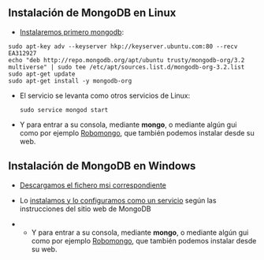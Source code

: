 ## Instalación de MongoDB en Linux

* [Instalaremos primero mongodb](https://docs.mongodb.com/master/tutorial/install-mongodb-on-ubuntu/):

```
sudo apt-key adv --keyserver hkp://keyserver.ubuntu.com:80 --recv EA312927
echo "deb http://repo.mongodb.org/apt/ubuntu trusty/mongodb-org/3.2 multiverse" | sudo tee /etc/apt/sources.list.d/mongodb-org-3.2.list
sudo apt-get update
sudo apt-get install -y mongodb-org
```

* El servicio se levanta como otros servicios de Linux:

  ```
  sudo service mongod start
  ```

* Y para entrar a su consola, mediante **mongo**, o mediante algún gui como por ejemplo [Robomongo](https://robomongo.org/), que también podemos instalar desde su web.


## Instalación de MongoDB en Windows
- [Descargamos el fichero msi correspondiente](https://www.mongodb.com/download-center#community)
- Lo [instalamos y lo configuramos como un servicio](https://docs.mongodb.com/manual/tutorial/install-mongodb-on-windows/) según las instrucciones del sitio web de MongoDB

- * Y para entrar a su consola, mediante **mongo**, o mediante algún gui como por ejemplo [Robomongo](https://robomongo.org/), que también podemos instalar desde su web.
